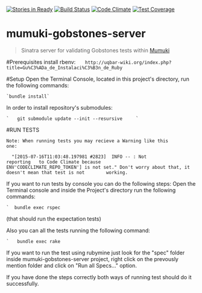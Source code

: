 [![Stories in Ready](https://badge.waffle.io/mumuki/mumuki-gobstones-server.png?label=ready&title=Ready)](https://waffle.io/mumuki/mumuki-gobstones-server)
[![Build Status](https://travis-ci.org/mumuki/mumuki-gobstones-server.svg?branch=master)](https://travis-ci.org/mumuki/mumuki-gobstones-server)
[![Code Climate](https://codeclimate.com/github/mumuki/mumuki-gobstones-server/badges/gpa.svg)](https://codeclimate.com/github/mumuki/mumuki-gobstones-server)
[![Test Coverage](https://codeclimate.com/github/mumuki/mumuki-gobstones-server/badges/coverage.svg)](https://codeclimate.com/github/mumuki/mumuki-gobstones-server/coverage)

# mumuki-gobstones-server
> Sinatra server for validating Gobstones tests within [Mumuki](http://github.com/mumuki)

#Prerequisites
  install rbenv:
	`	
	http://uqbar-wiki.org/index.php?title=Gu%C3%ADa_de_Instalaci%C3%B3n_de_Ruby	`	 	


#Setup
 Open  the Terminal Console, located in this project's
 directory, run the following commands: 
	
	`bundle install`
	
In order to install repository's submodules:
	
	`	git submodule update --init --resursive		`


#RUN TESTS

	Note: When running tests you may recieve a Warning like this 		one:
`	"[2015-07-16T11:03:48.197981 #2823]  INFO -- : Not 			reporting 	to Code Climate because                 		ENV'CODECLIMATE_REPO_TOKEN'] is not set."
	Don't worry about that, it doesn't mean that test is not 		working. `
	

If you want to run tests by console you can do the following steps:
	Open the Terminal console and inside the Project's directory 		run the following commands:
	   
	`  bundle exec rspec 

(that should run the expectation tests) 
	
Also you can all the tests running the following command:

	` 	bundle exec rake 

If you want to run the test using rubymine just look for the "spec" 	  folder inside mumuki-gobstones-server project, right click on the   		prevously mention folder and click on "Run all Specs..." option.
	
If you have done the steps correctly both ways of running test should do it successfully.
    
